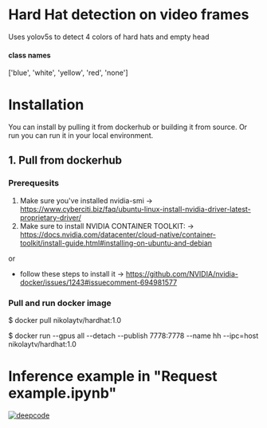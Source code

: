 # Hard Hat detection on video frames
Uses yolov5s to detect 4 colors of hard hats and empty head
#### class names
['blue', 'white', 'yellow', 'red', 'none']

# Installation
You can install by pulling it from dockerhub or building it from source.
Or run you can run it in your local environment.
 
## 1. Pull from dockerhub
### Prerequesits
1. Make sure you've installed nvidia-smi -> https://www.cyberciti.biz/faq/ubuntu-linux-install-nvidia-driver-latest-proprietary-driver/
2. Make sure to install NVIDIA CONTAINER TOOLKIT: -> https://docs.nvidia.com/datacenter/cloud-native/container-toolkit/install-guide.html#installing-on-ubuntu-and-debian

or

* follow these steps to install it -> https://github.com/NVIDIA/nvidia-docker/issues/1243#issuecomment-694981577


### Pull and run docker image
$ docker pull nikolaytv/hardhat:1.0

$ docker run --gpus all --detach --publish 7778:7778 --name hh --ipc=host nikolaytv/hardhat:1.0

# Inference example in "Request example.ipynb"


[![deepcode](https://www.deepcode.ai/api/gh/badge?key=eyJhbGciOiJIUzI1NiIsInR5cCI6IkpXVCJ9.eyJwbGF0Zm9ybTEiOiJnaCIsIm93bmVyMSI6Ik5pa29sYXlUViIsInJlcG8xIjoiaGFyZGhhdCIsImluY2x1ZGVMaW50IjpmYWxzZSwiYXV0aG9ySWQiOjI0NTUyLCJpYXQiOjE2MDQ1NzE3NTJ9.u82pcB2dK7gpIBtB3Py8LqMADei9pu61GMK1pXyl5tE)](https://www.deepcode.ai/app/gh/NikolayTV/hardhat/_/dashboard?utm_content=gh%2FNikolayTV%2Fhardhat)

